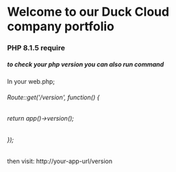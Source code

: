 # Welcome to our Duck Cloud company portfolio

### PHP 8.1.5 require 

##### to check your php version you can also run command

In your web.php;


###### Route::get('/version', function() { 
######    return app()->version(); 
###### });

then visit: http://your-app-url/version
